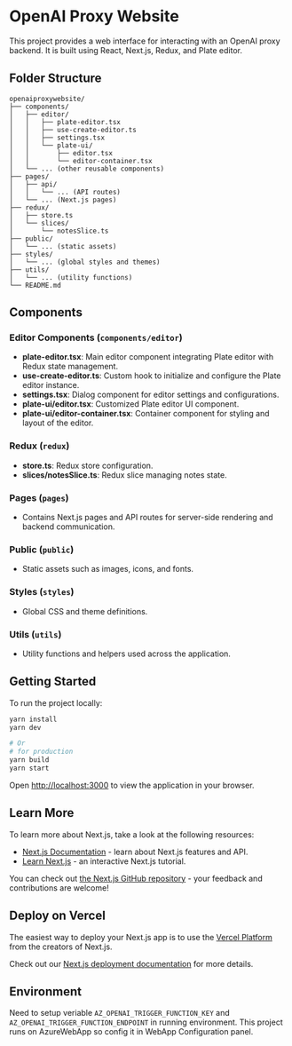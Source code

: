 # OpenAI Proxy Website

This project provides a web interface for interacting with an OpenAI proxy backend. It is built using React, Next.js, Redux, and Plate editor.

## Folder Structure

```
openaiproxywebsite/
├── components/
│   ├── editor/
│   │   ├── plate-editor.tsx
│   │   ├── use-create-editor.ts
│   │   ├── settings.tsx
│   │   └── plate-ui/
│   │       ├── editor.tsx
│   │       └── editor-container.tsx
│   └── ... (other reusable components)
├── pages/
│   ├── api/
│   │   └── ... (API routes)
│   └── ... (Next.js pages)
├── redux/
│   ├── store.ts
│   └── slices/
│       └── notesSlice.ts
├── public/
│   └── ... (static assets)
├── styles/
│   └── ... (global styles and themes)
├── utils/
│   └── ... (utility functions)
└── README.md
```

## Components

### Editor Components (`components/editor`)

- **plate-editor.tsx**: Main editor component integrating Plate editor with Redux state management.
- **use-create-editor.ts**: Custom hook to initialize and configure the Plate editor instance.
- **settings.tsx**: Dialog component for editor settings and configurations.
- **plate-ui/editor.tsx**: Customized Plate editor UI component.
- **plate-ui/editor-container.tsx**: Container component for styling and layout of the editor.

### Redux (`redux`)

- **store.ts**: Redux store configuration.
- **slices/notesSlice.ts**: Redux slice managing notes state.

### Pages (`pages`)

- Contains Next.js pages and API routes for server-side rendering and backend communication.

### Public (`public`)

- Static assets such as images, icons, and fonts.

### Styles (`styles`)

- Global CSS and theme definitions.

### Utils (`utils`)

- Utility functions and helpers used across the application.

## Getting Started

To run the project locally:

```bash
yarn install
yarn dev

# Or
# for production
yarn build
yarn start
```

Open [http://localhost:3000](http://localhost:3000) to view the application in your browser.

## Learn More

To learn more about Next.js, take a look at the following resources:

- [Next.js Documentation](https://nextjs.org/docs) - learn about Next.js features and API.
- [Learn Next.js](https://nextjs.org/learn) - an interactive Next.js tutorial.

You can check out [the Next.js GitHub repository](https://github.com/vercel/next.js/) - your feedback and contributions are welcome!

## Deploy on Vercel

The easiest way to deploy your Next.js app is to use the [Vercel Platform](https://vercel.com/new?utm_medium=default-template&filter=next.js&utm_source=create-next-app&utm_campaign=create-next-app-readme) from the creators of Next.js.

Check out our [Next.js deployment documentation](https://nextjs.org/docs/deployment) for more details.

## Environment
Need to setup veriable `AZ_OPENAI_TRIGGER_FUNCTION_KEY` and `AZ_OPENAI_TRIGGER_FUNCTION_ENDPOINT` in running environment. This project runs on AzureWebApp so config it in WebApp Configuration panel.
